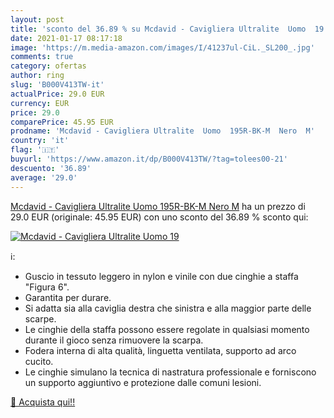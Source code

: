 ```yaml
---
layout: post
title: 'sconto del 36.89 % su Mcdavid - Cavigliera Ultralite  Uomo  19  '
date: 2021-01-17 08:17:18
image: 'https://m.media-amazon.com/images/I/41237ul-CiL._SL200_.jpg'
comments: true
category: ofertas
author: ring
slug: 'B000V413TW-it'
actualPrice: 29.0 EUR
currency: EUR
price: 29.0
comparePrice: 45.95 EUR
prodname: 'Mcdavid - Cavigliera Ultralite  Uomo  195R-BK-M  Nero  M'
country: 'it'
flag: '🇮🇹'
buyurl: 'https://www.amazon.it/dp/B000V413TW/?tag=tolees00-21'
descuento: '36.89'
average: '29.0'
---
```


[Mcdavid - Cavigliera Ultralite  Uomo  195R-BK-M  Nero  M](https://www.amazon.it/dp/B000V413TW/?tag=tolees00-21) ha un prezzo di 29.0 EUR (originale: 45.95 EUR) con uno sconto del 36.89 % sconto qui:

[![Mcdavid - Cavigliera Ultralite  Uomo  19](https://m.media-amazon.com/images/I/41237ul-CiL._SL200_.jpg)](https://www.amazon.it/dp/B000V413TW/?tag=tolees00-21)

ℹ️:

- Guscio in tessuto leggero in nylon e vinile con due cinghie a staffa "Figura 6".
- Garantita per durare.
- Si adatta sia alla caviglia destra che sinistra e alla maggior parte delle scarpe.
- Le cinghie della staffa possono essere regolate in qualsiasi momento durante il gioco senza rimuovere la scarpa.
- Fodera interna di alta qualità, linguetta ventilata, supporto ad arco cucito.
- Le cinghie simulano la tecnica di nastratura professionale e forniscono un supporto aggiuntivo e protezione dalle comuni lesioni.

[🛒 Acquista qui!!](https://www.amazon.it/dp/B000V413TW/?tag=tolees00-21)

